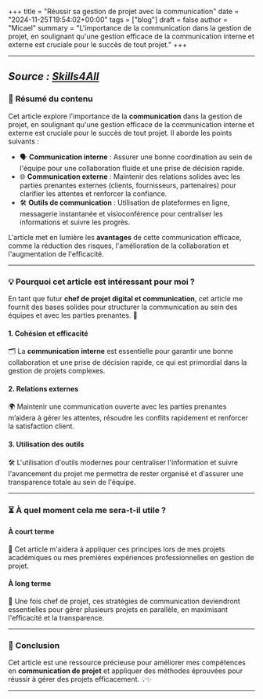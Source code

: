 
+++
title = "Réussir sa gestion de projet avec la communication"
date = "2024-11-25T19:54:02+00:00"
tags = ["blog"]
draft = false
author = "Micael"
summary = "L'importance de la communication dans la gestion de projet, en soulignant qu'une gestion efficace de la communication interne et externe est cruciale pour le succès de tout projet."
+++

---
_Source : [Skills4All](https://www.skills4all.com/reussir-sa-gestion-de-projet-avec-la-communication/)_
---

### 📝 **Résumé du contenu**  
Cet article explore l'importance de la **communication** dans la gestion de projet, en soulignant qu'une gestion efficace de la communication interne et externe est cruciale pour le succès de tout projet. Il aborde les points suivants :  

- 🗣️ **Communication interne** : Assurer une bonne coordination au sein de l'équipe pour une collaboration fluide et une prise de décision rapide.  
- 🌐 **Communication externe** : Maintenir des relations solides avec les parties prenantes externes (clients, fournisseurs, partenaires) pour clarifier les attentes et renforcer la confiance.  
- 🛠️ **Outils de communication** : Utilisation de plateformes en ligne, messagerie instantanée et visioconférence pour centraliser les informations et suivre les progrès.  

L'article met en lumière les **avantages** de cette communication efficace, comme la réduction des risques, l'amélioration de la collaboration et l'augmentation de l'efficacité.  

---

### 💡 **Pourquoi cet article est intéressant pour moi ?**  

En tant que futur **chef de projet digital et communication**, cet article me fournit des bases solides pour structurer la communication au sein des équipes et avec les parties prenantes. 🚀  

#### 1. **Cohésion et efficacité**  
🗂️ La **communication interne** est essentielle pour garantir une bonne collaboration et une prise de décision rapide, ce qui est primordial dans la gestion de projets complexes.

#### 2. **Relations externes**  
🌍 Maintenir une communication ouverte avec les parties prenantes m’aidera à gérer les attentes, résoudre les conflits rapidement et renforcer la satisfaction client.

#### 3. **Utilisation des outils**  
🛠️ L'utilisation d'outils modernes pour centraliser l'information et suivre l'avancement du projet me permettra de rester organisé et d'assurer une transparence totale au sein de l'équipe.

---

### ⏳ **À quel moment cela me sera-t-il utile ?**  

#### **À court terme**  
🔎 Cet article m'aidera à appliquer ces principes lors de mes projets académiques ou mes premières expériences professionnelles en gestion de projet.  

#### **À long terme**  
🌟 Une fois chef de projet, ces stratégies de communication deviendront essentielles pour gérer plusieurs projets en parallèle, en maximisant l'efficacité et la transparence.

---

### 🌱 **Conclusion**  
Cet article est une ressource précieuse pour améliorer mes compétences en **communication de projet** et appliquer des méthodes éprouvées pour réussir à gérer des projets efficacement. 💡✨

---